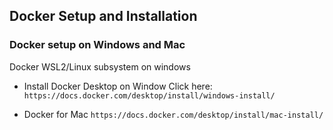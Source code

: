 ## Docker Setup and Installation

### Docker setup on Windows and Mac 

Docker WSL2/Linux subsystem on windows

- Install Docker Desktop on Window Click here: `https://docs.docker.com/desktop/install/windows-install/`


- Docker for Mac `https://docs.docker.com/desktop/install/mac-install/`

